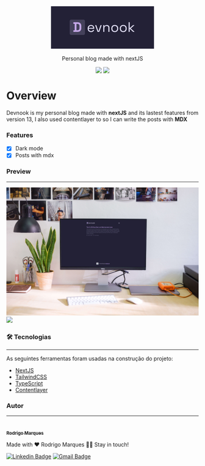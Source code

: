 <div align="center">
  <a href="https://dev-nook.vercel.app">
    <img src="./public/logo.png" />
  </a>
  <p>Personal blog made with nextJS</p>
  <img src="https://img.shields.io/static/v1?label=Blog&message=Devnook&color=c4a7e7&style=for-the-badge&logo=ghost"/>
  <img src="https://vercelbadge.vercel.app/api/datejer/vercel-badge?style=for-the-badge"/>
</div>

# Overview
Devnook is my personal blog made with **nextJS** and its lastest features from version 13, I also used contentlayer to so I can write the posts with **MDX**

### Features
- [x] Dark mode
- [x] Posts with mdx

### Preview
---
<img src="./public/mockup-pc.png"/>
<img src="./public/mockup-phone.jpeg"/>

### 🛠 Tecnologias
---
As seguintes ferramentas foram usadas na construção do projeto:

- [NextJS](https://nextjs.org/)
- [TailwindCSS](https://tailwindcss.com/)
- [TypeScript](https://www.typescriptlang.org/)
- [Contentlayer](https://www.contentlayer.dev/)

### Autor
---

<a href="https://rod-portfolio.vercel.app">
 <img style="border-radius: 50%;" src="https://github.com/rodrigomsrocha.png" width="100px;" alt=""/>
 <br />
 <sub><b>Rodrigo Marques</b></sub></a>


Made with ❤️ Rodrigo Marques 👋🏽 Stay in touch!

[![Linkedin Badge](https://img.shields.io/badge/-Rodrigo-blue?style=flat-square&logo=Linkedin&logoColor=white&link=https://www.linkedin.com/in/tgmarinho/)](https://www.linkedin.com/in/rodrigo-rocha-547585214/) 
[![Gmail Badge](https://img.shields.io/badge/-rodrigomtc82@gmail.com-c14438?style=flat-square&logo=Gmail&logoColor=white&link=mailto:rodrigomtc82@gmail.com)](mailto:rodrigomtc82@gmail.com)
